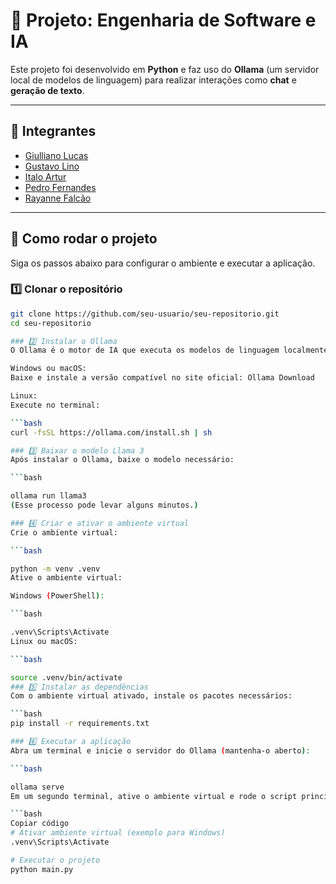 # 🧠 Projeto: Engenharia de Software e IA

Este projeto foi desenvolvido em **Python** e faz uso do **Ollama** (um servidor local de modelos de linguagem) para realizar interações como **chat** e **geração de texto**.

---

## 👥 Integrantes

- [Giulliano Lucas](https://github.com/giulms)
- [Gustavo Lino](https://github.com/GustavoLino728)
- [Italo Artur](https://github.com/ItaloVasconcelos05)
- [Pedro Fernandes](https://github.com/fernandes-pedro)
- [Rayanne Falcão](https://github.com/rayannefalcaoo)

---

## 🚀 Como rodar o projeto

Siga os passos abaixo para configurar o ambiente e executar a aplicação.

### 1️⃣ Clonar o repositório

```bash
git clone https://github.com/seu-usuario/seu-repositorio.git
cd seu-repositorio

### 2️⃣ Instalar o Ollama
O Ollama é o motor de IA que executa os modelos de linguagem localmente.

Windows ou macOS:
Baixe e instale a versão compatível no site oficial: Ollama Download

Linux:
Execute no terminal:

```bash
curl -fsSL https://ollama.com/install.sh | sh

### 3️⃣ Baixar o modelo Llama 3
Após instalar o Ollama, baixe o modelo necessário:

```bash

ollama run llama3
(Esse processo pode levar alguns minutos.)

### 4️⃣ Criar e ativar o ambiente virtual
Crie o ambiente virtual:

```bash

python -m venv .venv
Ative o ambiente virtual:

Windows (PowerShell):

```bash

.venv\Scripts\Activate
Linux ou macOS:

```bash

source .venv/bin/activate
### 5️⃣ Instalar as dependências
Com o ambiente virtual ativado, instale os pacotes necessários:

```bash
pip install -r requirements.txt

### 6️⃣ Executar a aplicação
Abra um terminal e inicie o servidor do Ollama (mantenha-o aberto):

```bash

ollama serve
Em um segundo terminal, ative o ambiente virtual e rode o script principal:

```bash
Copiar código
# Ativar ambiente virtual (exemplo para Windows)
.venv\Scripts\Activate

# Executar o projeto
python main.py